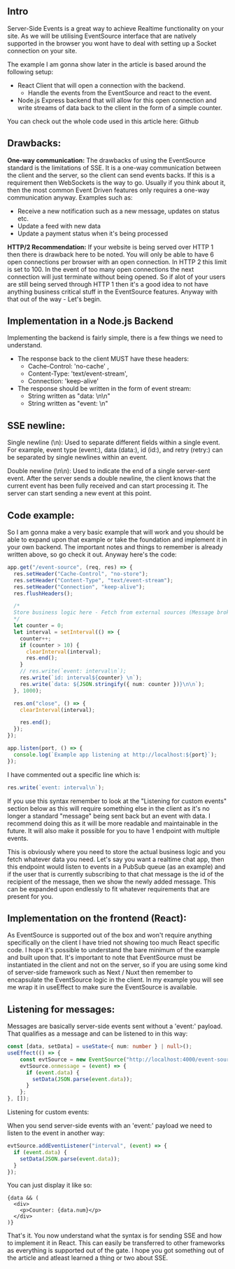## Intro

Server-Side Events is a great way to achieve Realtime functionality on your site. As we will be utilising EventSource interface that are natively supported in the browser you wont have to deal with setting up a Socket connection on your site.

The example I am gonna show later in the article is based around the following setup:

- React Client that will open a connection with the backend.
  - Handle the events from the EventSource and react to the event.
- Node.js Express backend that will allow for this open connection and write streams of data back to the client in the form of a simple counter.

You can check out the whole code used in this article here: Github

## Drawbacks:

**One-way communication:**
The drawbacks of using the EventSource standard is the limitations of SSE. It is a one-way communication between the client and the server, so the client can send events backs. If this is a requirement then WebSockets is the way to go. Usually if you think about it, then the most common Event Driven features only requires a one-way communication anyway.
Examples such as:

- Receive a new notification such as a new message, updates on status etc.
- Update a feed with new data
- Update a payment status when it's being processed

**HTTP/2 Recommendation:**
If your website is being served over HTTP 1 then there is drawback here to be noted. You will only be able to have 6 open connections per browser with an open connection. In HTTP 2 this limit is set to 100. In the event of too many open connections the next connection will just terminate without being opened. So if alot of your users are still being served through HTTP 1 then it's a good idea to not have anything business critical stuff in the EventSource features.
Anyway with that out of the way - Let's begin.

## Implementation in a Node.js Backend

Implementing the backend is fairly simple, there is a few things we need to understand.

- The response back to the client MUST have these headers:
  - Cache-Control: 'no-cache' ,
  - Content-Type: 'text/event-stream',
  - Connection: 'keep-alive'
- The response should be written in the form of event stream:
  - String written as "data: <Insert data here> \n\n"
  - String written as "event: <insert name of event> \n"

## SSE newline:

Single newline (\n): Used to separate different fields within a single event. For example, event type (event:), data (data:), id (id:), and retry (retry:) can be separated by single newlines within an event.

Double newline (\n\n): Used to indicate the end of a single server-sent event. After the server sends a double newline, the client knows that the current event has been fully received and can start processing it. The server can start sending a new event at this point.

## Code example:

So I am gonna make a very basic example that will work and you should be able to expand upon that example or take the foundation and implement it in your own backend. The important notes and things to remember is already written above, so go check it out. Anyway here's the code:

```Typescript
app.get("/event-source", (req, res) => {
  res.setHeader("Cache-Control", "no-store");
  res.setHeader("Content-Type", "text/event-stream");
  res.setHeader("Connection", "keep-alive");
  res.flushHeaders();

  /*
  Store business logic here - Fetch from external sources (Message broker)
  */
  let counter = 0;
  let interval = setInterval(() => {
    counter++;
    if (counter > 10) {
      clearInterval(interval);
      res.end();
    }
    // res.write(`event: interval\n`);
    res.write(`id: interval${counter} \n`);
    res.write(`data: ${JSON.stringify({ num: counter })}\n\n`);
  }, 1000);

  res.on("close", () => {
    clearInterval(interval);

    res.end();
  });
});

app.listen(port, () => {
  console.log(`Example app listening at http://localhost:${port}`);
});
```

I have commented out a specific line which is:

```Typescript
res.write(`event: interval\n`);
```

If you use this syntax remember to look at the "Listening for custom events" section below as this will require something else in the client as it's no longer a standard "message" being sent back but an event with data. I recommend doing this as it will be more readable and maintainable in the future. It will also make it possible for you to have 1 endpoint with multiple events.

This is obviously where you need to store the actual business logic and you fetch whatever data you need. Let's say you want a realtime chat app, then this endpoint would listen to events in a PubSub queue (as an example) and if the user that is currently subscribing to that chat message is the id of the recipient of the message, then we show the newly added message. This can be expanded upon endlessly to fit whatever requirements that are present for you.

## Implementation on the frontend (React):

As EventSource is supported out of the box and won't require anything specifically on the client I have tried not showing too much React specific code. I hope it's possible to understand the bare minimum of the example and built upon that. It's important to note that EventSource must be instantiated in the client and not on the server, so if you are using some kind of server-side framework such as Next / Nuxt then remember to encapsulate the EventSource logic in the client. In my example you will see me wrap it in useEffect to make sure the EventSource is available.

## Listening for messages:

Messages are basically server-side events sent without a 'event:' payload. That qualifies as a message and can be listened to in this way:

```Typescript
const [data, setData] = useState<{ num: number } | null>();
useEffect(() => {
    const evtSource = new EventSource("http://localhost:4000/event-source");
    evtSource.onmessage = (event) => {
      if (event.data) {
        setData(JSON.parse(event.data));
      }
    };
}, []);
```

Listening for custom events:

When you send server-side events with an 'event:' payload we need to listen to the event in another way:

```Typescript
evtSource.addEventListener("interval", (event) => {
  if (event.data) {
    setData(JSON.parse(event.data));
  }
});
```

You can just display it like so:

```React
{data && (
  <div>
    <p>Counter: {data.num}</p>
  </div>
)}
```

That's it. You now understand what the syntax is for sending SSE and how to implement it in React. This can easily be transferred to other frameworks as everything is supported out of the gate. I hope you got something out of the article and atleast learned a thing or two about SSE.
